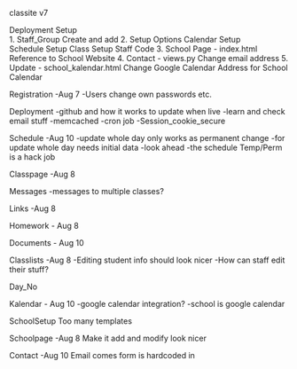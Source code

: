 classite v7

Deployment Setup    
    1. Staff_Group 
        Create and add
    2. Setup Options
        Calendar Setup  
        Schedule Setup
        Class Setup
        Staff Code
    3. School Page - index.html
        Reference to School Website
    4. Contact - views.py
        Change email address
    5. Update  - school_kalendar.html
        Change Google Calendar Address for School Calendar
    

Registration -Aug 7
    -Users change own passwords etc.

Deployment
    -github and how it works to update when live
    -learn and check email stuff
    -memcached
    -cron job
    -Session_cookie_secure

Schedule -Aug 10
    -update whole day only works as permanent change
    -for update whole day needs initial data
	-look ahead
	-the schedule Temp/Perm is a hack job

Classpage -Aug 8

Messages
    -messages to multiple classes?

Links -Aug 8

Homework - Aug 8
    
Documents - Aug 10


Classlists -Aug 8
    -Editing student info should look nicer
    -How can staff edit their stuff?

Day_No

Kalendar - Aug 10
	-google calendar integration?
	-school is google calendar

SchoolSetup
    Too many templates
    
Schoolpage -Aug 8
    Make it add and modify look nicer

Contact -Aug 10
    Email comes form is hardcoded in



    
